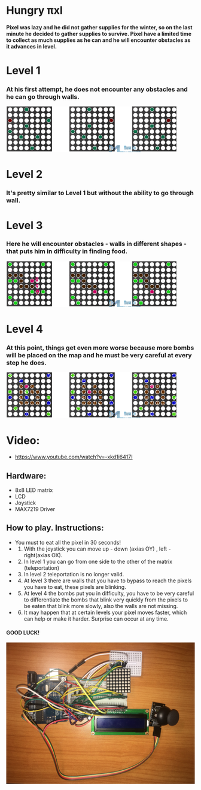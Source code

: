 Hungry πxl
===

#### Pixel was lazy and he did not gather supplies for the winter, so on the last minute he decided to gather supplies to survive. Pixel have a limited time to collect as much supplies as he can and he will encounter obstacles as it advances in level.

# Level 1
### At his first attempt, he does not encounter any obstacles and he can go through walls.
![Level 1](https://raw.githubusercontent.com/luizanegru/Robotics/master/MatrixGame/Image/Images/Level1.jpg)

# Level 2
### It's pretty similar to Level 1 but without the ability to go through wall.

# Level 3
### Here he will encounter obstacles - walls in different shapes - that puts him in difficulty in finding food.
![Level 3](https://raw.githubusercontent.com/luizanegru/Robotics/master/MatrixGame/Image/Images/Level3.jpg)

# Level 4
### At this point, things get even more worse because more bombs will be placed on the map and he must be very careful at every step he does.
![Level 5](https://raw.githubusercontent.com/luizanegru/Robotics/master/MatrixGame/Image/Images/Level5.jpg)

# Video:
* https://www.youtube.com/watch?v=-xkd1i6417I

## Hardware:
* 8x8 LED matrix
* LCD
* Joystick
* MAX7219 Driver

## How to play. Instructions:
* You must to eat all the pixel in 30 seconds!
* 1. With the joystick you can move up - down (axias OY) , left - right(axias OX).
* 2. In level 1 you can go from one side to the other of the matrix (teleportation)
* 3. In level 2 teleportation is no longer valid.
* 4. At level 3 there are walls that you have to bypass to reach the pixels you have to eat, these pixels are blinking.
* 5. At level 4 the bombs put you in difficulty, you have to be very careful to differentiate the bombs that blink very quickly from the pixels to be eaten that blink more slowly, also the walls are not missing.
* 6. It may happen that at certain levels your pixel moves faster, which can help or make it harder. Surprise can occur at any time.
####    GOOD LUCK!

![components](https://github.com/luizanegru/Robotics/blob/master/MatrixGame/Image/Images/IMG_9489.JPG)
